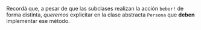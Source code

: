 Recordá que, a pesar de que las subclases realizan la acción `beber!` de forma distinta, _queremos_ explicitar en la clase abstracta `Persona` que **deben** implementar ese método.